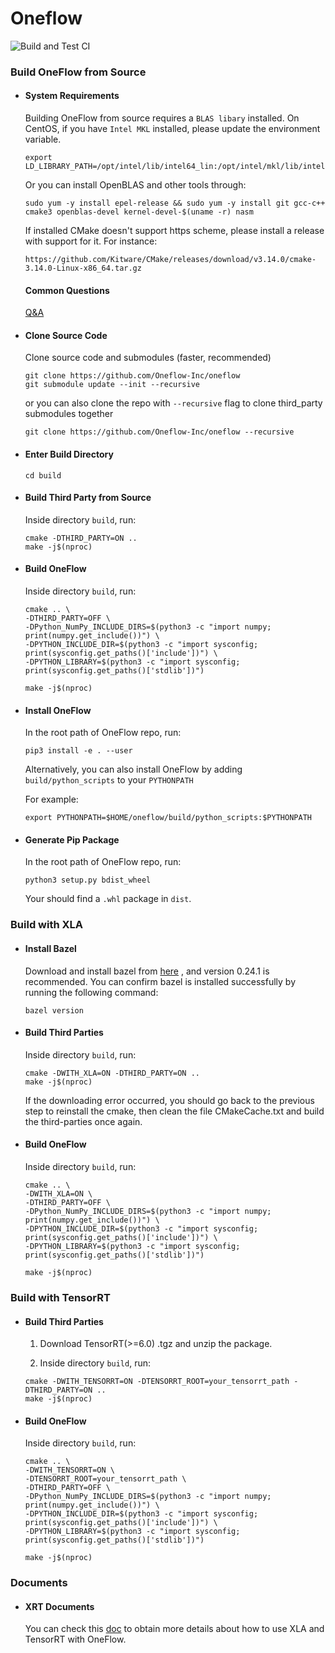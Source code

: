 # Oneflow
![Build and Test CI](https://github.com/Oneflow-Inc/oneflow/workflows/Build%20and%20Test%20CI/badge.svg?branch=develop)

### Build OneFlow from Source
- #### System Requirements
  Building OneFlow from source requires a `BLAS libary` installed. On CentOS, if you have `Intel MKL` installed, please update the environment variable. 

  ```
  export LD_LIBRARY_PATH=/opt/intel/lib/intel64_lin:/opt/intel/mkl/lib/intel64:$LD_LIBRARY_PATH
  ```

  Or you can install OpenBLAS and other tools through:

  ```
  sudo yum -y install epel-release && sudo yum -y install git gcc-c++ cmake3 openblas-devel kernel-devel-$(uname -r) nasm
  ```

  If installed CMake doesn't support https scheme, please install a release with support for it. For instance:
  ```
  https://github.com/Kitware/CMake/releases/download/v3.14.0/cmake-3.14.0-Linux-x86_64.tar.gz
  ```

  #### Common Questions

  [Q&A](docs/source/q-and-a.md)

- #### Clone Source Code

  Clone source code and submodules (faster, recommended)

  ```
  git clone https://github.com/Oneflow-Inc/oneflow
  git submodule update --init --recursive
  ```

  or you can also clone the repo with `--recursive` flag to clone third_party submodules together

  ```
  git clone https://github.com/Oneflow-Inc/oneflow --recursive
  ```

- #### Enter Build Directory

  ```
  cd build
  ```

- #### Build Third Party from Source

  Inside directory `build`, run:
  ```
  cmake -DTHIRD_PARTY=ON .. 
  make -j$(nproc)
  ```

- #### Build OneFlow

  Inside directory `build`, run:
  ```
  cmake .. \
  -DTHIRD_PARTY=OFF \
  -DPython_NumPy_INCLUDE_DIRS=$(python3 -c "import numpy; print(numpy.get_include())") \
  -DPYTHON_INCLUDE_DIR=$(python3 -c "import sysconfig; print(sysconfig.get_paths()['include'])") \
  -DPYTHON_LIBRARY=$(python3 -c "import sysconfig; print(sysconfig.get_paths()['stdlib'])")

  make -j$(nproc)
  ```

- #### Install OneFlow

  In the root path of OneFlow repo, run:
  ```
  pip3 install -e . --user
  ```

  Alternatively, you can also install OneFlow by adding `build/python_scripts` to your `PYTHONPATH`

  For example:
  ```
  export PYTHONPATH=$HOME/oneflow/build/python_scripts:$PYTHONPATH
  ```

- #### Generate Pip Package

  In the root path of OneFlow repo, run:
  ```
  python3 setup.py bdist_wheel
  ```
  Your should find a `.whl` package in `dist`.

### Build with XLA

- #### Install Bazel

  Download and install bazel from [here](https://docs.bazel.build/versions/1.0.0/bazel-overview.html) , and version 0.24.1 is recommended. You can confirm bazel is installed successfully by running the following command:

  ```shell
  bazel version
  ```

- #### Build Third Parties

  Inside directory `build`, run:

  ```shell
  cmake -DWITH_XLA=ON -DTHIRD_PARTY=ON ..
  make -j$(nproc)
  ```

  If the downloading error occurred, you should go back to the previous step to reinstall the cmake, then clean the file CMakeCache.txt and build the third-parties once again.

- #### Build OneFlow

  Inside directory `build`, run:
  ```shell
  cmake .. \
  -DWITH_XLA=ON \
  -DTHIRD_PARTY=OFF \
  -DPython_NumPy_INCLUDE_DIRS=$(python3 -c "import numpy; print(numpy.get_include())") \
  -DPYTHON_INCLUDE_DIR=$(python3 -c "import sysconfig; print(sysconfig.get_paths()['include'])") \
  -DPYTHON_LIBRARY=$(python3 -c "import sysconfig; print(sysconfig.get_paths()['stdlib'])")
  
  make -j$(nproc)
  ```

### Build with TensorRT

- #### Build Third Parties

  1. Download TensorRT(>=6.0) .tgz and unzip the package.
  
  2. Inside directory `build`, run:
  
  ```shell
  cmake -DWITH_TENSORRT=ON -DTENSORRT_ROOT=your_tensorrt_path -DTHIRD_PARTY=ON ..
  make -j$(nproc)
  ```
- #### Build OneFlow

  Inside directory `build`, run:
  ```shell
  cmake .. \
  -DWITH_TENSORRT=ON \
  -DTENSORRT_ROOT=your_tensorrt_path \
  -DTHIRD_PARTY=OFF \
  -DPython_NumPy_INCLUDE_DIRS=$(python3 -c "import numpy; print(numpy.get_include())") \
  -DPYTHON_INCLUDE_DIR=$(python3 -c "import sysconfig; print(sysconfig.get_paths()['include'])") \
  -DPYTHON_LIBRARY=$(python3 -c "import sysconfig; print(sysconfig.get_paths()['stdlib'])")

  make -j$(nproc)
  ```

### Documents

 - #### XRT Documents

   You can check this [doc](./oneflow/xrt/README.md) to obtain more details about how to use XLA and TensorRT with OneFlow.
